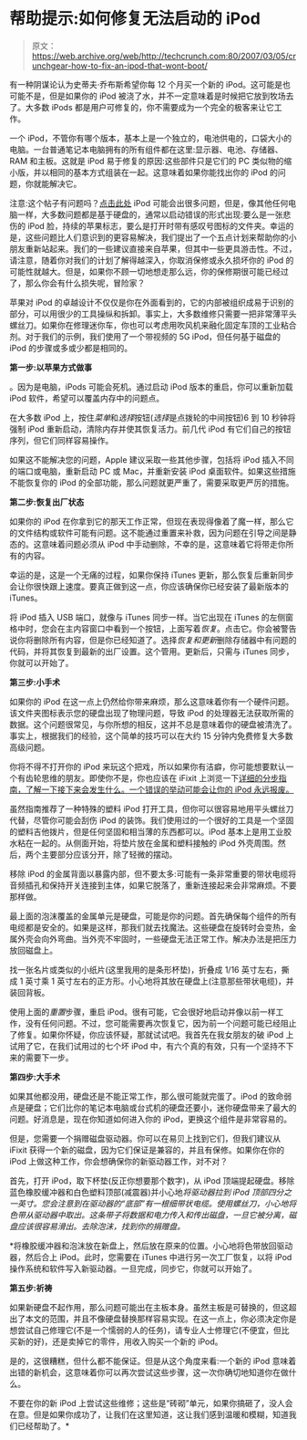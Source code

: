 # 帮助提示:如何修复无法启动的 iPod

> 原文：<https://web.archive.org/web/http://techcrunch.com:80/2007/03/05/crunchgear-how-to-fix-an-ipod-that-wont-boot/>

有一种阴谋论认为史蒂夫·乔布斯希望你每 12 个月买一个新的 iPod。这可能是也可能不是，但是如果你的 iPod 被浇了水，并不一定意味着是时候把它放到牧场去了。大多数 iPods 都是用户可修复的，你不需要成为一个完全的极客来让它工作。

一个 iPod，不管你有哪个版本，基本上是一个独立的，电池供电的，口袋大小的电脑。一台普通笔记本电脑拥有的所有组件都在这里:显示器、电池、存储器、RAM 和主板。这就是 iPod 易于修复的原因:这些部件只是它们的 PC 类似物的缩小版，并以相同的基本方式组装在一起。这意味着如果你能找出你的 iPod 的问题，你就能解决它。

注意:这个帖子有问题吗？[点击此处](https://web.archive.org/web/20220815081620/http://www.crunchgear.com/ipodwontboot/)
 iPod 可能会出很多问题，但是，像其他任何电脑一样，大多数问题都是基于硬盘的，通常以启动错误的形式出现:要么是一张悲伤的 iPod 脸，持续的苹果标志，要么是打开时带有感叹号图标的文件夹。幸运的是，这些问题比人们意识到的更容易解决，我们提出了一个五点计划来帮助你的小朋友重新站起来。我们的一些建议直接来自苹果，但其中一些更具游击性。不过，请注意，随着你对我们的计划了解得越深入，你取消保修或永久损坏你的 iPod 的可能性就越大。但是，如果你不顾一切地想走那么远，你的保修期很可能已经过了，那么你会有什么损失呢，冒险家？

苹果对 iPod 的卓越设计不仅仅是你在外面看到的，它的内部被组织成易于识别的部分，可以用很少的工具操纵和拆卸。事实上，大多数维修只需要一把非常薄平头螺丝刀。如果你在修理迷你车，你也可以考虑用吹风机来融化固定车顶的工业粘合剂。对于我们的示例，我们使用了一个带视频的 5G iPod，但任何基于磁盘的 iPod 的步骤或多或少都是相同的。

 **第一步:以苹果方式做事**

。因为是电脑，iPods 可能会死机。通过启动 iPod 版本的重启，你可以重新加载 iPod 软件，希望可以覆盖内存中的问题点。

在大多数 iPod 上，按住*菜单*和*选择*按钮(*选择*是点拨轮的中间按钮)6 到 10 秒钟将强制 iPod 重新启动，清除内存并使其恢复活力。前几代 iPod 有它们自己的按钮序列，但它们同样容易操作。

如果这不能解决您的问题，Apple 建议采取一些其他步骤，包括将 iPod 插入不同的端口或电脑，重新启动 PC 或 Mac，并重新安装 iPod 桌面软件。如果这些措施不能恢复你的 iPod 的全部功能，那么问题就更严重了，需要采取更严厉的措施。

**第二步:恢复出厂状态**

如果你的 iPod 在你拿到它的那天工作正常，但现在表现得像着了魔一样，那么它的文件结构或软件可能有问题。这不能通过重置来补救，因为问题在引导之间是静态的。这意味着问题必须从 iPod 中手动删除，不幸的是，这意味着它将带走你所有的内容。

幸运的是，这是一个无痛的过程，如果你保持 iTunes 更新，那么恢复后重新同步会让你很快跟上速度。要真正做到这一点，你应该确保你已经安装了最新版本的 iTunes。

将 iPod 插入 USB 端口，就像与 iTunes 同步一样。当它出现在 iTunes 的左侧窗格中时，您会在主内容窗口中看到一个按钮，上面写着*恢复*。点击它。你会被警告说你将删除所有内容，但是你已经知道了。选择*恢复和更新*删除存储器中有问题的代码，并将其恢复到最新的出厂设置。这个管用。更新后，只需与 iTunes 同步，你就可以开始了。

**第三步:小手术**

如果你的 iPod 在这一点上仍然给你带来麻烦，那么这意味着你有一个硬件问题。该文件夹图标表示您的硬盘出现了物理问题，导致 iPod 的处理器无法获取所需的数据。这个问题很常见，与你所想的相反，这并不总是意味着你的硬盘被清洗了。事实上，根据我们的经验，这个简单的技巧可以在大约 15 分钟内免费修复大多数高级问题。

你将不得不打开你的 iPod 来玩这个把戏，所以如果你有洁癖，你可能想要默认一个有齿轮思维的朋友。即使你不是，你也应该在 iFixit 上浏览一下[详细的分步指南，了解一下接下来会发生什么。一个错误的举动可能会让你的 iPod 永远报废。](https://web.archive.org/web/20220815081620/http://www.ifixit.com/Guide/iPod/)

虽然指南推荐了一种特殊的塑料 iPod 打开工具，但你可以很容易地用平头螺丝刀代替，尽管你可能会刮伤 iPod 的装饰。我们使用过的一个很好的工具是一个坚固的塑料吉他拨片，但是任何坚固和相当薄的东西都可以。iPod 基本上是用工业胶水粘在一起的。从侧面开始，将垫片放在金属和塑料接触的 iPod 外壳周围。然后，两个主要部分应该分开，除了轻微的摆动。

移除 iPod 的金属背面以暴露内部，但不要太多:可能有一条非常重要的带状电缆将音频插孔和保持开关连接到主体，如果它脱落了，重新连接起来会非常麻烦。不要那样做。

最上面的泡沫覆盖的金属单元是硬盘，可能是你的问题。首先确保每个组件的所有电缆都是安全的。如果是这样，那我们就去找魔法。这些硬盘在旋转时会变热，金属外壳会向外弯曲。当外壳不牢固时，一些硬盘无法正常工作。解决办法是把压力放回磁盘上。

找一张名片或类似的小纸片(这里我用的是条形杯垫)，折叠成 1/16 英寸左右，撕成 1 英寸乘 1 英寸左右的正方形。小心地将其放在硬盘上(注意那些带状电缆)，并装回背板。

使用上面的*重置*步骤，重启 iPod。很有可能，它会很好地启动并像以前一样工作，没有任何问题。不过，您可能需要再次恢复它，因为前一个问题可能已经阻止了修复。如果你怀疑，你应该怀疑，那就试试吧。我首先在我女朋友的破 iPod 上试用了它，在我们试用过的七个坏 iPod 中，有六个真的有效，只有一个坚持不下来的需要下一步。

 **第四步:大手术**

如果其他都没用，硬盘还是不能正常工作，那么很可能就完蛋了。iPod 的致命弱点是硬盘；它们比你的笔记本电脑或台式机的硬盘还要小，迷你硬盘带来了最大的问题。好消息是，现在你知道如何进入你的 iPod，更换这个组件是非常容易的。

但是，您需要一个捐赠磁盘驱动器。你可以在易贝上找到它们，但我们建议从 iFixit 获得一个新的磁盘，因为它们保证是兼容的，并且有保修。如果你在你的 iPod 上做这种工作，你会想确保你的新驱动器工作，对不对？

首先，打开 iPod，取下杯垫(反正你想要那个数字)，从 iPod 顶端提起硬盘。移除蓝色橡胶缓冲器和白色塑料顶部(减震器)并小心地*将驱动器拉到 iPod 顶部四分之一英寸。您会注意到在驱动器的“底部”有一根细带状电缆。使用螺丝刀，小心地将色带从驱动器中取出。这条带子将数据和电力传入和传出磁盘，一旦它被分离，磁盘应该很容易滑出。去除泡沫，找到你的捐赠盘。*

 *将橡胶缓冲器和泡沫放在新盘上，然后放在原来的位置。小心地将色带放回驱动器，然后合上 iPod。此时，您需要在 iTunes 中进行另一次工厂恢复，以将 iPod 操作系统和软件写入新驱动器。一旦完成，同步它，你就可以开始了。

**第五步:祈祷**

如果新硬盘不起作用，那么问题可能出在主板本身。虽然主板是可替换的，但这超出了本文的范围，并且不像硬盘替换那样容易实现。在这一点上，你必须决定你是想尝试自己修理它(不是一个懦弱的人的任务)，请专业人士修理它(不便宜，但比买新的好)，还是卖掉它的零件，用收入购买一个新的 iPod。

是的，这很糟糕，但什么都不能保证。但是从这个角度来看:一个新的 iPod 意味着出错的新机会，这意味着你可以再次尝试这些步骤，这一次你确切地知道你在做什么。

不要在你的新 iPod 上尝试这些维修；这些是“砖砌”单元，如果你搞砸了，没人会在意。但是如果你成功了，让我们在这里知道，这让我们感到温暖和模糊，知道我们已经帮助了。*